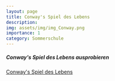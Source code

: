 ```yaml
---
layout: page
title: Conway's Spiel des Lebens
description: 
img: assets/img/img_Conway.png
importance: 1
category: Sommerschule
---
```



<h5 style="color: var(--global-theme-color);"> Conway's Spiel des Lebens ausprobieren</h5>

<a href="/conway/" target="_blank" rel="noopener noreferrer">Conway's Spiel des Lebens</a>